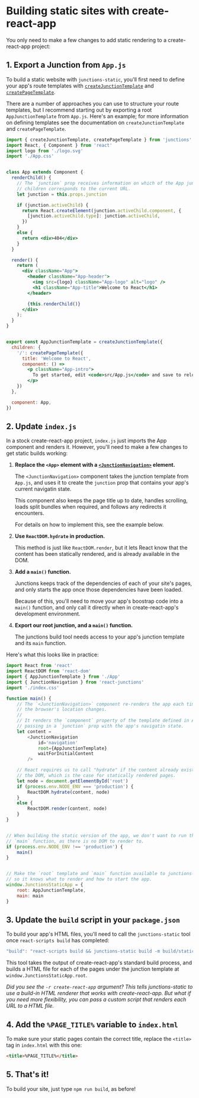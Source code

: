 Building static sites with create-react-app
===========================================

You only need to make a few changes to add static rendering to a create-react-app project:


## 1. Export a Junction from `App.js`

To build a static website with `junctions-static`, you'll first need to define your app's route templates with [`createJunctionTemplate`](/api-reference/#createJunctionTemplate) and [`createPageTemplate`](/api-reference/#createPageTemplate).

There are a number of approaches you can use to structure your route templates, but I recommend starting out by exporting a root `AppJunctionTemplate` from `App.js`. Here's an example; for more information on defining templates see the documentation on `createJunctionTemplate` and `createPageTemplate`.

```jsx
import { createJunctionTemplate, createPageTemplate } from 'junctions'
import React, { Component } from 'react'
import logo from './logo.svg'
import './App.css'


class App extends Component {
  renderChild() {
    // The `junction` prop receives information on which of the App junction's
    // children corresponds to the current URL.
    let junction = this.props.junction

    if (junction.activeChild) {
      return React.createElement(junction.activeChild.component, {
        [junction.activeChild.type]: junction.activeChild,
      })
    }
    else {
      return <div>404</div>
    }
  }

  render() {
    return (
      <div className="App">
        <header className="App-header">
          <img src={logo} className="App-logo" alt="logo" />
          <h1 className="App-title">Welcome to React</h1>
        </header>

        {this.renderChild()}
      </div>
    );
  }
}


export const AppJunctionTemplate = createJunctionTemplate({
  children: {
    '/': createPageTemplate({
      title: 'Welcome to React',
      component: () =>
        <p className="App-intro">
          To get started, edit <code>src/App.js</code> and save to reload.
        </p>
    })
  },

  component: App,
})
```


## 2. Update `index.js`

In a stock create-react-app project, `index.js` just imports the App component
and renders it. However, you'll need to make a few changes to get static builds
working:

1.  **Replace the `<App>` element with a [`<JunctionNavigation>`](/api-reference/#JunctionNavigation) element.**

    The `<JunctionNavigation>` component takes the junction template from
    `App.js`, and uses it to create the `junction` prop that contains your
    app's current navigatin state.

    This component also keeps the page title up to date, handles scrolling,
    loads split bundles when required, and follows any redirects it encounters.

    For details on how to implement this, see the example below.

2.  **Use `ReactDOM.hydrate` in production.**

    This method is just like `ReactDOM.render`, but it lets React know that the
    content has been statically rendered, and is already available in the DOM.

3.  **Add a `main()` function.**

    Junctions keeps track of the dependencies of each of your site's pages, and
    only starts the app once those dependencies have been loaded.

    Because of this, you'll need to move your app's boostrap code into a `main()`
    function, and only call it directly when in create-react-app's development
    environment.

4. **Export our root junction, and a `main()` function.**

    The junctions build tool needs access to your app's junction template and
    its `main` function.


Here's what this looks like in practice:

```js
import React from 'react'
import ReactDOM from 'react-dom'
import { AppJunctionTemplate } from './App'
import { JunctionNavigation } from 'react-junctions'
import './index.css'

function main() {
    // The `<JunctionNavigation>` component re-renders the app each time
    // the browser's location changes.
    //
    // It renders the `component` property of the template defined in App.js,
    // passing in a `junction` prop with the app's navigatin state.
    let content =
        <JunctionNavigation
            id='navigation'
            root={AppJunctionTemplate}
            waitForInitialContent
        />

    // React requires us to call "hydrate" if the content already exists in
    // the DOM, which is the case for statically rendered pages.
    let node = document.getElementById('root')
    if (process.env.NODE_ENV === 'production') {
        ReactDOM.hydrate(content, node)
    }
    else {
        ReactDOM.render(content, node)
    }
}


// When building the static version of the app, we don't want to run the
// `main` function, as there is no DOM to render to.
if (process.env.NODE_ENV !== 'production') {
    main()
}


// Make the `root` template and `main` function available to junctions-static,
// so it knows what to render and how to start the app.
window.JunctionsStaticApp = {
    root: AppJunctionTemplate,
    main: main
}
```

## 3. Update the `build` script in your `package.json`

To build your app's HTML files, you'll need to call the `junctions-static`
tool once `react-scripts build` has completed:

```js
"build": "react-scripts build && junctions-static build -m build/static/js/main.*.js -r create-react-app",
```

This tool takes the output of create-react-app's standard
build process, and builds a HTML file for each of the pages under the junction
template at `window.JunctionsStaticApp.root`.

*Did you see the `-r create-react-app` argument? This tells junctions-static to use a build-in HTML renderer that works with create-react-app. But what if you need more flexibility, you can pass a custom script that renders each URL to a HTML file.*

## 4. Add the `%PAGE_TITLE%` variable to `index.html`

To make sure your static pages contain the correct title, replace the `<title>`
tag in `index.html` with this one:

```html
<title>%PAGE_TITLE%</title>
```

## 5. That's it!

To build your site, just type `npm run build`, as before!
